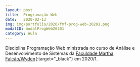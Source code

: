 ```yaml
---
layout: post
title:  Programação Web
date:   2020-02-13
img: img/portfolio/2020/fmf-prog-web-20201.png
modalID: modalProgWeb20201
category: Aula
---
```


Disciplina Programação Web ministrada no curso de Análise e Desenvolvimento de Sistemas da [Faculdade Martha Falcão/Wyden][fmf-wyden]{:target="_black"} em 2020/1.



[fmf-wyden]: https://www.wyden.com.br/fmf
